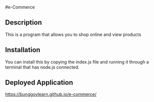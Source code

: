 #e-Commerce

## Description

This is a program that allows you to shop online and view products

## Installation

You can install this by copying the index.js file and running it through a terminal that has node.js connected.

## Deployed Application

https://bunggoylearn.github.io/e-commerce/
